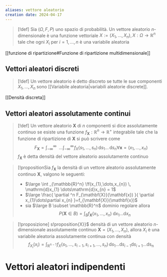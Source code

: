 ```yaml
---
aliases: vettore aleatorio
creation date: 2024-04-17
---
```


 >[!def]
 >Sia $(\Omega,F,P)$ uno spazio di probabilità. Un vettore aleatorio $n$-dimensionale è una funzione vettoriale $X := (X_{1},\dots,X_{n}), X:\Omega \to \mathbb{R}^n$ tale che ogni $X_{i}$ per $i=1,\dots,n$ è una variabile aleatoria

[[funzione di ripartizione#Funzione di ripartizione multidimensionale]]

## Vettori aleatori discreti

> [!def]
> Un vettore aleatorio è detto discreto se tutte le sue componenti $X_{1},\dots,X_{n}$ sono [[Variabile aleatoria|variabili aleatorie discrete]]. 

[[Densità discreta]]

## Vettori aleatori assolutamente continui

>[!def]
>Un vettore aleatorio $\mathbf{X}$ di $n$ componenti si dice assolutamente continuo se esiste una funzione $f_{\mathbf{X}} : \mathbb{R}^n \to \mathbb{R}^+$ integrabile tale che la funzione di ripartizione di $\mathbf{X}$ si può scrivere come
>$$ F_{\mathbf{X}} = \int _{-\infty}^{\infty} \!\!\!\!\!\!\dots\int _{-\infty}^{\infty} \!f_{X}(s_{1},\dots,s_{n}) \, \mathrm{d}s_{1}  \dots \, \mathrm{d}s_n \forall \mathbf{x} = (x_{1},\dots,x_{n}) $$
>$f_{\mathbf{X}}$ è detta densità del vettore aleatorio assolutamente continuo


>[!propositionSia $f_{\mathbf{X}}$ la densità di un vettore aleatorio assolutamente continuo $\mathbf{X}$, valgono le seguenti:
>- $\large \int _{\mathbb{R}^n} \!f(x_{1},\dots,x_{n}) \, \mathrm{d}x_{1} \dots\mathrm{d}x_{n} = 1$
>- $\large \frac{ \partial ^n F_{\mathbf{X}}(\mathbf{x}) }{ \partial x_{1}\dots\partial x_{n} }=f_{\mathbf{X}}(\mathbf{x})$
>- sia $\large B \subset \mathbb{R}^n$ dominio regolare allora
>  $$ P(\mathbf{X} \in B) = \int_{B} f_{\mathbf{X}}(x_{1},\dots,x_{n})  \! \, \mathrm{d}x_{1} \dots \mathrm{d}x_{n}  $$


>[!proposizione]
>s!proposition{X}}$ densità di un vettore aleatorio $n$-dimensionale assolutamente continuo $\mathbf{X}=(X_{1},\dots,X_{n})$, allora $X_{i}$ è una variabile aleatoria assolutamente continua con densità
>$$ f_{X_{i}}(x_{i}) = \int _{\mathbb{R}^{n-1}} \! f_{X}(s_{1},\dots,s_{i-1},s_{i+1},\dots,s_{n}) \, \mathrm{d}s_{1}\dots\mathrm{d}s_{i-1}\mathrm{d}s_{i+1}\dots\mathrm{ds_{n}}  $$

# Vettori aleatori indipendenti